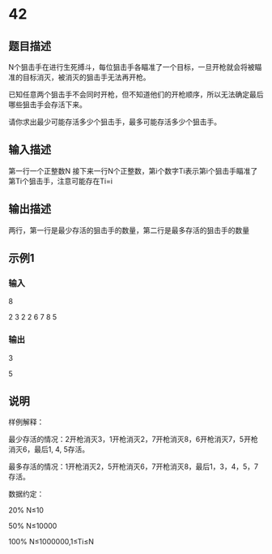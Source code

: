 
# 42

## 题目描述

N个狙击手在进行生死搏斗，每位狙击手各瞄准了一个目标，一旦开枪就会将被瞄准的目标消灭，被消灭的狙击手无法再开枪。

已知任意两个狙击手不会同时开枪，但不知道他们的开枪顺序，所以无法确定最后哪些狙击手会存活下来。

请你求出最少可能存活多少个狙击手，最多可能存活多少个狙击手。

## 输入描述

第一行一个正整数N 接下来一行N个正整数，第i个数字Ti表示第i个狙击手瞄准了第Ti个狙击手，注意可能存在Ti=i

## 输出描述

两行，第一行是最少存活的狙击手的数量，第二行是最多存活的狙击手的数量

## 示例1

### 输入

8

2 3 2 2 6 7 8 5

### 输出

3

5

## 说明

样例解释：

最少存活的情况：2开枪消灭3，1开枪消灭2，7开枪消灭8，6开枪消灭7，5开枪消灭6，最后1, 4, 5存活。

最多存活的情况：1开枪消灭2，5开枪消灭6，7开枪消灭8，最后1，3，4，5，7存活。

数据约定：

20%   N≤10

50%   N≤10000

100%  N≤1000000,1≤Ti≤N
